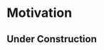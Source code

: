 <!--
SPDX-FileCopyrightText: The RamenDR authors
SPDX-License-Identifier: Apache-2.0
-->

# Motivation

## **Under Construction**

